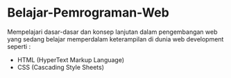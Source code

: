 # Belajar-Pemrograman-Web
Mempelajari dasar-dasar dan konsep lanjutan dalam pengembangan web yang sedang belajar memperdalam keterampilan di dunia web development seperti :

- HTML (HyperText Markup Language)
- CSS (Cascading Style Sheets)
